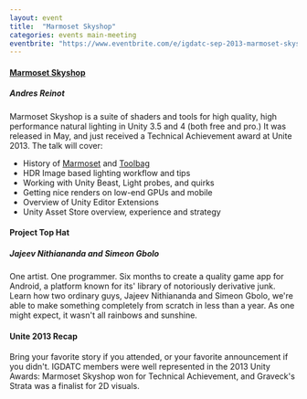 ```yaml
---
layout: event
title:  "Marmoset Skyshop"
categories: events main-meeting
eventbrite: "https://www.eventbrite.com/e/igdatc-sep-2013-marmoset-skyshop-tickets-8148926659#"
---
```


#### [Marmoset Skyshop](http://www.marmoset.co/skyshop)
##### Andres Reinot

Marmoset Skyshop is a suite of shaders and tools for high quality, high performance natural lighting in Unity 3.5 and 4 (both free and pro.)  It was released in May, and just received a Technical Achievement award at Unite 2013.  The talk will cover:

* History of [Marmoset](http://www.marmoset.co/) and [Toolbag](http://www.marmoset.co/toolbag)
* HDR Image based lighting workflow and tips
* Working with Unity Beast, Light probes, and quirks
* Getting nice renders on low-end GPUs and mobile
* Overview of Unity Editor Extensions
* Unity Asset Store overview, experience and strategy


#### Project Top Hat
##### Jajeev Nithiananda and Simeon Gbolo

One artist. One programmer.  Six months to create a quality game app for Android, a platform known for its' library of  notoriously derivative junk.  Learn how two ordinary guys, Jajeev Nithiananda and Simeon Gbolo, we're able to make something completely from scratch in less than a year.  As one might expect, it wasn't all rainbows and sunshine.  

#### Unite 2013 Recap

Bring your favorite story if you attended, or your favorite announcement if you didn't.  IGDATC members were well represented in the 2013 Unity Awards: Marmoset Skyshop won for Technical Achievement, and Graveck's Strata was a finalist for 2D visuals.



